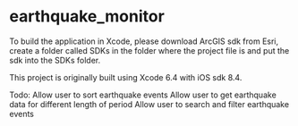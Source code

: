 # earthquake_monitor

To build the application in Xcode, please download ArcGIS sdk from Esri, create a folder called SDKs in the folder where the project file is and put the sdk into the SDKs folder.

This project is originally built using Xcode 6.4 with iOS sdk 8.4.

Todo:
Allow user to sort earthquake events
Allow user to get earthquake data for different length of period
Allow user to search and filter earthquake events
